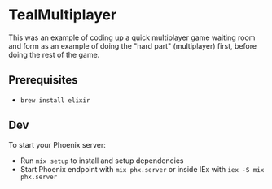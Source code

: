 # TealMultiplayer

This was an example of coding up a quick multiplayer game waiting room and form
as an example of doing the "hard part" (multiplayer) first, before doing the rest
of the game.

## Prerequisites

* `brew install elixir`

## Dev 

To start your Phoenix server:

  * Run `mix setup` to install and setup dependencies
  * Start Phoenix endpoint with `mix phx.server` or inside IEx with `iex -S mix phx.server`

